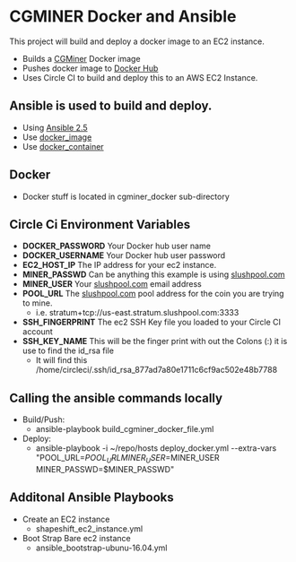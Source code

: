 # CGMINER Docker and Ansible 
This project will build and deploy a docker image to an EC2 instance. 
 * Builds a [CGMiner](https://github.com/ckolivas/cgminer) Docker image
 * Pushes docker image to [Docker Hub](https://hub.docker.com/r/ohallord/cgminer/)
 * Uses Circle CI to build and deploy this to an AWS EC2 Instance.
 
 ## Ansible is used to build and deploy.
 * Using [Ansible 2.5](https://docs.ansible.com/ansible/2.5/roadmap/ROADMAP_2_5.html) 
 * Use [docker_image](https://docs.ansible.com/ansible/2.5/modules/docker_image_module.html?highlight=docker_image)
 * Use [docker_container](https://docs.ansible.com/ansible/2.5/modules/docker_container_module.html?highlight=docker_container)
 
 ## Docker
 * Docker stuff is located in cgminer_docker sub-directory
 
 ## Circle Ci Environment Variables
 
 * **DOCKER_PASSWORD** Your Docker hub user name
 * **DOCKER_USERNAME** Your Docker hub user password
 * **EC2_HOST_IP** The IP address for your ec2 instance.
 * **MINER_PASSWD** Can be anything this example is using [slushpool.com](https://slushpool.com)
 * **MINER_USER** Your [slushpool.com](https://slushpool.com) email address
 * **POOL_URL** The [slushpool.com](https://slushpool.com) pool address for the coin you are trying to mine.
   * i.e. stratum+tcp://us-east.stratum.slushpool.com:3333
 * **SSH_FINGERPRINT** The ec2 SSH Key file you loaded to your Circle CI account
 * **SSH_KEY_NAME** This will be the finger print with out the Colons (:) it is use to find the id_rsa file
   * It will find this /home/circleci/.ssh/id_rsa_877ad7a80e1711c6cf9ac502e48b7788 
 

## Calling the ansible commands locally
* Build/Push:
  * ansible-playbook build_cgminer_docker_file.yml
* Deploy:
  * ansible-playbook -i  ~/repo/hosts deploy_docker.yml --extra-vars "POOL_URL=$POOL_URL MINER_USER=$MINER_USER  MINER_PASSWD=$MINER_PASSWD"
  
## Additonal Ansible Playbooks
* Create an EC2 instance
  * shapeshift_ec2_instance.yml
* Boot Strap Bare ec2 instance
  * ansible_bootstrap-ubunu-16.04.yml